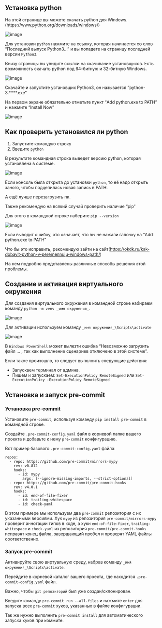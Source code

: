 ## Установка python
На этой странице вы можете скачать python для Windows. (https://www.python.org/downloads/windows/)

![image](https://user-images.githubusercontent.com/125145037/224363550-7c01ad22-434f-48e8-9159-a30a5ed9cbde.png)

Для установки `python` нажмите на ссылку, которая начинается со слов “Последний выпуск Python3…” и вы попадете на страницу последней версии `Python3`.

Внизу страницы вы увидите ссылки на скачивание установщиков. Есть возможность скачать python под 64-битную и 32-битную Windows.

![image](https://user-images.githubusercontent.com/125145037/224364226-d05f6bd9-8104-438f-8eea-7cef43b167d8.png)

Скачайте и запустите установщик Python3, он называется “python-3.****.exe”

На первом экране обязательно отметьте пункт “Add python.exe to PATH” и нажмите “Install Now”

![image](https://user-images.githubusercontent.com/125145037/224364939-b582e7a0-e120-43a6-95c9-2d373a089d22.png)

## Как проверить установился ли python

1. Запустите командую строку
2. Введите `python`

В результате командная строка выведет версию python, которая установлена в системе.

![image](https://user-images.githubusercontent.com/125145037/224366689-ed385299-9284-4bdc-8b6e-bdd20513fa87.png)

Если консоль была открыта до установки `python`, то её надо открыть заного, чтобы подцепилась новая запись в PATH.

А ещё лучше перезагрузить пк.

Также рекомендую на всякий случай проверить наличие “pip”

Для этого в командной строке наберите `pip --version`

![image](https://user-images.githubusercontent.com/125145037/224366908-b5b0e783-5d0d-426d-b9bd-0a33e5c8e5de.png)

Если выводит ошибку, это означает, что вы не нажали галочку на “Add python.exe to PATH”

Что бы это исправить, рекомендую зайти на сайт(https://okdk.ru/kak-dobavit-python-v-peremennuju-windows-path/)

На нем подробно представлены различные способы решения этой проблемы.

## Создание и активация виртуального окружения

Для создания виртуального окружения в командной строке набираем команду `python -m venv _имя окружения_`.

![image](https://user-images.githubusercontent.com/125145037/224368910-fde8f1aa-2f53-483d-b407-dc2d69efd18c.png)

Для активации используем команду `_имя окружения_\Scripts\activate`

![image](https://user-images.githubusercontent.com/125145037/224371241-b0ac93f0-8a93-433d-9b3a-23dd94b69658.png)

В `Windows PowerShell` может вылезти ошибка “Невозможно загрузить файл … , так как выполнение сценариев отключено в этой системе”.

Если такое произошло, то следует выполнить следующие действия:

- Запускаем терминал от админа.
- Пишем и запускаем: `Set-ExecutionPolicy RemoteSigned` или `Set-ExecutionPolicy -ExecutionPolicy RemoteSigned`

## Установка и запуск pre-commit
### Установка pre-commit
Установите `pre-commit`, используя команду `pip install pre-commit` в командной строке.

Создайте `.pre-commit-config.yaml` файл в корневой папке вашего проекта и добавьте к нему `pre-commit` конфигурацию.

Вот пример базового `.pre-commit-config.yaml` файла:
```
repos:
  - repo: https://github.com/pre-commit/mirrors-mypy
    rev: v0.812
    hooks:
      - id: mypy
        args: [--ignore-missing-imports, --strict-optional]  
  - repo: https://github.com/pre-commit/pre-commit-hooks
    rev: v4.0.1
    hooks:
      - id: end-of-file-fixer
      - id: trailing-whitespace
      - id: check-yaml 
```
В этом примере мы используем два `pre-commit` репозитория с их указанными версиями. Хук `mypy` из репозитория `pre-commit/mirrors-mypy` проверит аннотации типов в коде, а хуки `end-of-file-fixer`, `trailing-whitespace` и `check-yaml` из репозитория `pre-commit/pre-commit-hooks` исправят конец файла, завершающий пробел и проверят YAML файлы соответственно.   

### Запуск pre-commit

Активируйте свою виртуальную среду, набрав команду `_имя окружения_\Scripts\activate`.

Перейдите в корневой каталог вашего проекта, где находится `.pre-commit-config.yaml` файл.

Важно, чтобы `git репозиторий` был уже создан/склонирован.  

Введите команду `pre-commit run --all-files` и нажмите `enter` для запуска всех `pre-commit` хуков, указанных в файле конфигурации.

Так же нужно выполнить `pre-commit install` для автоматического запуска хуков при коммите.
